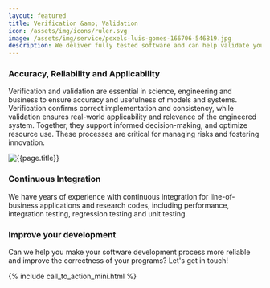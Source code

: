 ```yaml
---
layout: featured
title: Verification &amp; Validation
icon: /assets/img/icons/ruler.svg
image: /assets/img/service/pexels-luis-gomes-166706-546819.jpg
description: We deliver fully tested software and can help validate your code's results.
---
```


<div class="row">
    <div class="col-md-12">
        <div class="service-details mb-40">
            <h3>Accuracy, Reliability and Applicability</h3>
            <p>Verification and validation are essential in science, engineering and business to ensure accuracy and usefulness of models and systems. Verification confirms correct implementation and consistency, while validation ensures real-world applicability and relevance of the engineered system. Together, they support informed decision-making, and optimize resource use. These processes are critical for managing risks and fostering innovation.</p>
        </div>
    </div>
</div>
<div class="row">
    <div class="col-xl-6 col-lg-12">
        <div class="s-details-img mb-30">
            <img src="{{site.baseurl}}/assets/img/service/pexels-thisisengineering-3912976-min.jpg" alt="{{page.title}}">
        </div>
    </div>
    <div class="col-xl-6 col-lg-12">
        <div class="service-details mb-40">
            <h3>Continuous Integration</h3>
            <p>We have years of experience with continuous integration for line-of-business applications and research codes, including performance, integration testing, regression testing and unit testing.</p>
        </div>
    </div>
</div>
<div class="service-details mb-30">
    <h3>Improve your development</h3>
    <p>Can we help you make your software development process more reliable and improve the correctness of your programs? Let's get in touch!</p>
    {% include call_to_action_mini.html %}
</div>
